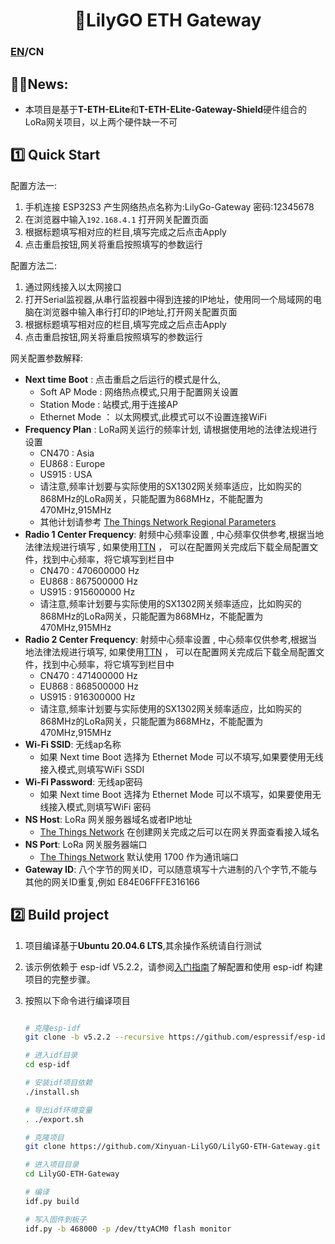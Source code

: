 
<h1 align = "center">🌟LilyGO ETH Gateway</h1>

### [EN](./README.MD)/CN

## 🏳️‍🌈News:

* 本项目是基于**T-ETH-ELite**和**T-ETH-ELite-Gateway-Shield**硬件组合的LoRa网关项目，以上两个硬件缺一不可

## 1️⃣ Quick Start

配置方法一:

1. 手机连接 ESP32S3 产生网络热点名称为:LilyGo-Gateway 密码:12345678 
2. 在浏览器中输入`192.168.4.1` 打开网关配置页面
3. 根据标题填写相对应的栏目,填写完成之后点击Apply
4. 点击重启按钮,网关将重启按照填写的参数运行

配置方法二:

1. 通过网线接入以太网接口
2. 打开Serial监视器,从串行监视器中得到连接的IP地址，使用同一个局域网的电脑在浏览器中输入串行打印的IP地址,打开网关配置页面
3. 根据标题填写相对应的栏目,填写完成之后点击Apply
4. 点击重启按钮,网关将重启按照填写的参数运行

网关配置参数解释:

- **Next time Boot** : 点击重启之后运行的模式是什么,
  * Soft AP Mode : 网络热点模式,只用于配置网关设置
  * Station Mode : 站模式,用于连接AP
  * Ethernet Mode ： 以太网模式,此模式可以不设置连接WiFi
- **Frequency Plan** : LoRa网关运行的频率计划, 请根据使用地的法律法规进行设置 
  * CN470 : Asia
  * EU868 : Europe
  * US915 : USA
  * 请注意,频率计划要与实际使用的SX1302网关频率适应，比如购买的868MHz的LoRa网关，只能配置为868MHz，不能配置为470MHz,915MHz
  * 其他计划请参考 [The Things Network Regional Parameters][1]
- **Radio 1 Center Frequency**: 射频中心频率设置 , 中心频率仅供参考,根据当地法律法规进行填写 , 如果使用[TTN][1] ， 可以在配置网关完成后下载全局配置文件，找到中心频率，将它填写到栏目中
  * CN470 : 470600000 Hz 
  * EU868 : 867500000 Hz 
  * US915 : 915600000 Hz 
  * 请注意,频率计划要与实际使用的SX1302网关频率适应，比如购买的868MHz的LoRa网关，只能配置为868MHz，不能配置为470MHz,915MHz
- **Radio 2 Center Frequency**: 射频中心频率设置 , 中心频率仅供参考,根据当地法律法规进行填写, 如果使用[TTN][1] ， 可以在配置网关完成后下载全局配置文件，找到中心频率，将它填写到栏目中
  * CN470 : 471400000 Hz
  * EU868 : 868500000 Hz
  * US915 : 916300000 Hz
  * 请注意,频率计划要与实际使用的SX1302网关频率适应，比如购买的868MHz的LoRa网关，只能配置为868MHz，不能配置为470MHz,915MHz
- **Wi-Fi SSID**: 无线ap名称
  * 如果 Next time Boot 选择为 Ethernet Mode 可以不填写,如果要使用无线接入模式,则填写WiFi SSDI
- **Wi-Fi Password**: 无线ap密码
  * 如果 Next time Boot 选择为 Ethernet Mode 可以不填写，如果要使用无线接入模式,则填写WiFi 密码
- **NS Host**: LoRa 网关服务器域名或者IP地址
  * [The Things Network][2] 在创建网关完成之后可以在网关界面查看接入域名
- **NS Port**: LoRa 网关服务器端口
  * [The Things Network][2] 默认使用 1700 作为通讯端口
- **Gateway ID**: 八个字节的网关ID，可以随意填写十六进制的八个字节,不能与其他的网关ID重复,例如 E84E06FFFE316166

[1]: https://www.thethingsnetwork.org/docs/lorawan/regional-parameters/
[2]: https://www.thethingsnetwork.org

## 2️⃣ Build project

1. 项目编译基于**Ubuntu 20.04.6 LTS**,其余操作系统请自行测试
2. 该示例依赖于 esp-idf V5.2.2，请参阅[入门指南](https://docs.espressif.com/projects/esp-idf/en/v5.2.2/esp32s3/index.html)了解配置和使用 esp-idf 构建项目的完整步骤。
3. 按照以下命令进行编译项目
  
    ```bash

    # 克隆esp-idf
    git clone -b v5.2.2 --recursive https://github.com/espressif/esp-idf.git

    # 进入idf目录
    cd esp-idf

    # 安装idf项目依赖
    ./install.sh

    # 导出idf环境变量
    . ./export.sh

    # 克隆项目
    git clone https://github.com/Xinyuan-LilyGO/LilyGO-ETH-Gateway.git

    # 进入项目目录
    cd LilyGO-ETH-Gateway

    # 编译
    idf.py build

    # 写入固件到板子
    idf.py -b 468000 -p /dev/ttyACM0 flash monitor

    ```
























